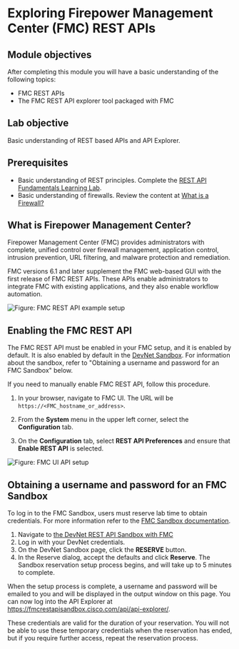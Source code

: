 # Exploring Firepower Management Center (FMC) REST APIs

## Module objectives

After completing this module you will have a basic understanding of the following topics:

* FMC REST APIs
* The FMC REST API explorer tool packaged with FMC

## Lab objective

Basic understanding of REST based APIs and API Explorer.  

## Prerequisites

* Basic understanding of REST principles. Complete the [REST API Fundamentals Learning Lab](https://learninglabs.cisco.com/tracks/devnet-beginner/rest-api-fundamentals/what-are-rest-apis/step/1).
* Basic understanding of firewalls. Review the content at [What is a Firewall?](https://www.cisco.com/c/en/us/products/security/firewalls/what-is-a-firewall.html)

## What is Firepower Management Center?

Firepower Management Center (FMC) provides administrators with complete, unified control over firewall management, application control, intrusion prevention, URL filtering, and malware protection and remediation.

FMC versions 6.1 and later supplement the FMC web-based GUI with the first release of FMC REST APIs. These APIs enable administrators to integrate FMC with existing applications, and they also enable workflow automation.

![Figure: FMC REST API example setup](/assets/images/FMC1.png)

## Enabling the FMC REST API

The FMC REST API must be enabled in your FMC setup, and it is enabled by default. It is also enabled by default in the [DevNet Sandbox](https://devnetsandbox.cisco.com/RM/Diagram/Index/1228cb22-b2ba-48d3-a70a-86a53f4eecc0?diagramType=Topology). For information about the sandbox, refer to "Obtaining a username and password for an FMC Sandbox" below.

If you need to manually enable FMC REST API, follow this procedure.

1. In your browser, navigate to FMC UI. The URL will be `https://<FMC_hostname_or_address>`.

2. From the **System** menu in the upper left corner, select the **Configuration** tab.

3. On the **Configuration** tab, select **REST API Preferences** and ensure that **Enable REST API** is selected.

![Figure: FMC UI API setup](/assets/images/fmcui.png)

## Obtaining a username and password for an FMC Sandbox

To log in to the FMC Sandbox, users must reserve lab time to obtain credentials. For more information refer to the [FMC Sandbox documentation](https://developer.cisco.com/docs/sandbox/#security/overview).

1. Navigate to [the DevNet REST API Sandbox with FMC](https://devnetsandbox.cisco.com/RM/Diagram/Index/1228cb22-b2ba-48d3-a70a-86a53f4eecc0?diagramType=Topology)
2. Log in with your DevNet credentials.
3. On the DevNet Sandbox page, click the **RESERVE** button.
4. In the Reserve dialog, accept the defaults and click **Reserve**. The Sandbox reservation setup process begins, and will take up to 5 minutes to complete.

When the setup process is complete, a username and password will be emailed to you and will be displayed in the output window on this page. You can now log into the API Explorer at https://fmcrestapisandbox.cisco.com/api/api-explorer/.

These credentials are valid for the duration of your reservation. You will not be able to use these temporary credentials when the reservation has ended, but if you require further access, repeat the reservation process.
